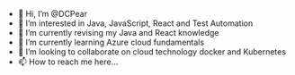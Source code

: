- 👋 Hi, I’m @DCPear
- 👀 I’m interested in Java, JavaScript, React and Test Automation
- 🌱 I’m currently revising my Java and React knowledge
- 🌱 I’m currently learning Azure cloud fundamentals
- 💞️ I’m looking to collaborate on cloud technology docker and Kubernetes
- 📫 How to reach me here...

<!---
DCPear/DCPear is a ✨ special ✨ repository because its `README.md` (this file) appears on your GitHub profile.
You can click the Preview link to take a look at your changes.
--->
